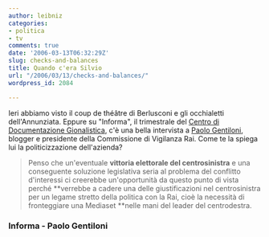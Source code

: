 ```yaml
---
author: leibniz
categories:
- politica
- tv
comments: true
date: '2006-03-13T06:32:29Z'
slug: checks-and-balances
title: Quando c'era Silvio
url: "/2006/03/13/checks-and-balances/"
wordpress_id: 2084

---
```

Ieri abbiamo visto il coup de théâtre di Berlusconi e gli occhialetti dell'Annunziata. Eppure su "Informa", il trimestrale del [Centro di Documentazione Gionalistica](http://www.agendadelgiornalista.it/), c'è una bella intervista a [Paolo Gentiloni](http://www.paologentiloni.it/), blogger e presidente della Commissione di Vigilanza Rai. Come te la spiega lui la politicizzazione dell'azienda?


> Penso che un'eventuale **vittoria elettorale del centrosinistra** e una conseguente soluzione legislativa seria al problema del conflitto d'interessi ci creerebbe un'opportunità da questo punto di vista perché **verrebbe a cadere una delle giustificazioni nel centrosinistra per un legame stretto della politica con la Rai, cioè la necessità di fronteggiare una Mediaset **nelle mani del leader del centrodestra.




### Informa - Paolo Gentiloni
